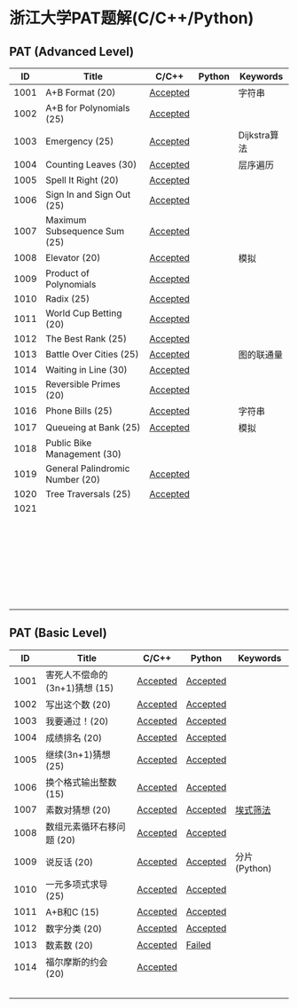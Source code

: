 # 浙江大学PAT题解(C/C++/Python)



## PAT (Advanced Level)

| ID   | Title           | C/C++                                                        | Python | Keywords |
| ---- | --------------- | ------------------------------------------------------------ | ------ | -------- |
| 1001 | A+B Format (20) | [Accepted](https://github.com/ultraji/PAT/blob/master/PAT(Advanced%20Level)/CPP/A1001.cpp) |      | 字符串   |
| 1002 | A+B for Polynomials (25) | [Accepted](https://github.com/ultraji/PAT/blob/master/PAT(Advanced%20Level)/CPP/A1002.cpp) |        |  |
| 1003 | Emergency (25) | [Accepted](https://github.com/ultraji/PAT/blob/master/PAT(Advanced%20Level)/CPP/A1003.cpp) | | Dijkstra算法 |
| 1004 | Counting Leaves (30) | [Accepted](https://github.com/ultraji/PAT/blob/master/PAT(Advanced%20Level)/CPP/A1004.cpp) | | 层序遍历 |
| 1005 | Spell It Right (20) | [Accepted](https://github.com/ultraji/PAT/blob/master/PAT(Advanced%20Level)/CPP/A1005.cpp) | | |
| 1006 | Sign In and Sign Out (25) | [Accepted](https://github.com/ultraji/PAT/blob/master/PAT(Advanced%20Level)/CPP/A1006.cpp) | | |
| 1007 | Maximum Subsequence Sum (25) | [Accepted](https://github.com/ultraji/PAT/blob/master/PAT(Advanced%20Level)/CPP/A1007.cpp) | | |
| 1008 | Elevator (20) | [Accepted](https://github.com/ultraji/PAT/blob/master/PAT(Advanced%20Level)/CPP/A1008.cpp) | | 模拟 |
| 1009 | Product of Polynomials | [Accepted](https://github.com/ultraji/PAT/blob/master/PAT(Advanced%20Level)/CPP/A1009.cpp) | | |
| 1010 | Radix (25) | [Accepted](https://github.com/ultraji/PAT/blob/master/PAT(Advanced%20Level)/CPP/A1010.cpp) | | |
| 1011 | World Cup Betting (20) | [Accepted](https://github.com/ultraji/PAT/blob/master/PAT(Advanced%20Level)/CPP/A1011.cpp) | | |
| 1012 | The Best Rank (25) | [Accepted](https://github.com/ultraji/PAT/blob/master/PAT(Advanced%20Level)/CPP/A1012.cpp) | | |
| 1013 | Battle Over Cities (25) | [Accepted](https://github.com/ultraji/PAT/blob/master/PAT(Advanced%20Level)/CPP/A1013.cpp) | | 图的联通量 |
| 1014 | Waiting in Line (30) | [Accepted](https://github.com/ultraji/PAT/blob/master/PAT(Advanced%20Level)/CPP/A1014.cpp) | | |
| 1015 | Reversible Primes (20) | [Accepted](https://github.com/ultraji/PAT/blob/master/PAT(Advanced%20Level)/CPP/A1015.cpp) | | |
| 1016 | Phone Bills (25) | [Accepted](https://github.com/ultraji/PAT/blob/master/PAT(Advanced%20Level)/CPP/A1016.cpp) | | 字符串 |
| 1017 | Queueing at Bank (25) | [Accepted](https://github.com/ultraji/PAT/blob/master/PAT(Advanced%20Level)/CPP/A1017.cpp) | | 模拟 |
| 1018 | Public Bike Management (30) |  | | |
| 1019 | General Palindromic Number (20) | [Accepted](https://github.com/ultraji/PAT/blob/master/PAT(Advanced%20Level)/CPP/A1019.cpp) | | |
| 1020 | Tree Traversals (25) | [Accepted](https://github.com/ultraji/PAT/blob/master/PAT(Advanced%20Level)/CPP/A1020.cpp) | | |
| 1021 |  |  | | |
|  |  |  | | |
|  |  |  | | |
|  |  |  | | |
|  |  |  | | |
|  |  |  | | |
|  |  |  | | |
|  |  |  | | |
|  |  |  | | |
|  |  |  | | |
|  |  |  | | |
|  |  |  | | |
|  |  |  | | |
|  |  |  | | |
|  |  |  | | |
|  |  |  | | |
|  |  |  | | |
|  |  |  | | |
|  |  |  | | |
|  |  |  | | |
|  |  |  | | |
|  |  |  | | |
|  |  |  | | |
|  |  |  | | |
|  |  |  | | |
|  |  |  | | |
|  |  |  | | |
|  |  |  | | |
|  |  |  | | |



## PAT (Basic Level)

| ID   | Title                         | C/C++                                                        | Python                                                       | Keywords                                                     |
| ---- | ----------------------------- | ------------------------------------------------------------ | ------------------------------------------------------------ | ------------------------------------------------------------ |
| 1001 | 害死人不偿命的(3n+1)猜想 (15) | [Accepted](https://github.com/ultraji/PAT/blob/master/PAT(Basic%20Level)/CPP/B1001.cpp) | [Accepted](https://github.com/ultraji/PAT/blob/master/PAT(Basic%20Level)/Python/B1001.py) |                                                              |
| 1002 | 写出这个数 (20)               | [Accepted](https://github.com/ultraji/PAT/blob/master/PAT(Basic%20Level)/CPP/B1002.cpp) | [Accepted](https://github.com/ultraji/PAT/blob/master/PAT(Basic%20Level)/Python/B1002.py) |                                                              |
| 1003 | 我要通过！(20)                | [Accepted](https://github.com/ultraji/PAT/blob/master/PAT(Basic%20Level)/CPP/B1003.cpp) | [Accepted](https://github.com/ultraji/PAT/blob/master/PAT(Basic%20Level)/Python/B1003.py) |                                                              |
| 1004 | 成绩排名 (20)                 | [Accepted](https://github.com/ultraji/PAT/blob/master/PAT(Basic%20Level)/CPP/B1004.cpp) | [Accepted](https://github.com/ultraji/PAT/blob/master/PAT(Basic%20Level)/Python/B1004.py) |                                                              |
| 1005 | 继续(3n+1)猜想 (25)           | [Accepted](https://github.com/ultraji/PAT/blob/master/PAT(Basic%20Level)/CPP/B1005.cpp) | [Accepted](https://github.com/ultraji/PAT/blob/master/PAT(Basic%20Level)/Python/B1005.py) |                                                              |
| 1006 | 换个格式输出整数 (15)         | [Accepted](https://github.com/ultraji/PAT/blob/master/PAT(Basic%20Level)/CPP/B1006.cpp) | [Accepted](https://github.com/ultraji/PAT/blob/master/PAT(Basic%20Level)/Python/B1006.py) |                                                              |
| 1007 | 素数对猜想 (20)               | [Accepted](https://github.com/ultraji/PAT/blob/master/PAT(Basic%20Level)/CPP/B1007.cpp) | [Accepted](https://github.com/ultraji/PAT/blob/master/PAT(Basic%20Level)/Python/B1007.py) | [埃式筛法](https://github.com/ultraji/PAT/tree/master/ReadMe/sieve_of_Eratosthenes.md) |
| 1008 | 数组元素循环右移问题 (20)     | [Accepted](https://github.com/ultraji/PAT/blob/master/PAT(Basic%20Level)/CPP/B1008.cpp) | [Accepted](https://github.com/ultraji/PAT/blob/master/PAT(Basic%20Level)/Python/B1008.py) |                                                              |
| 1009 | 说反话 (20)                   | [Accepted](https://github.com/ultraji/PAT/blob/master/PAT(Basic%20Level)/CPP/B1009.cpp) | [Accepted](https://github.com/ultraji/PAT/blob/master/PAT(Basic%20Level)/Python/B1009.py) | 分片(Python)                                                 |
| 1010 | 一元多项式求导 (25)           | [Accepted](https://github.com/ultraji/PAT/blob/master/PAT(Basic%20Level)/CPP/B1010.cpp) | [Accepted](https://github.com/ultraji/PAT/blob/master/PAT(Basic%20Level)/Python/B1010.py) |                                                              |
| 1011 | A+B和C (15)                   | [Accepted](https://github.com/ultraji/PAT/blob/master/PAT(Basic%20Level)/CPP/B1011.cpp) | [Accepted](https://github.com/ultraji/PAT/blob/master/PAT(Basic%20Level)/Python/B1011.py) |                                                              |
| 1012 | 数字分类 (20)                 | [Accepted](https://github.com/ultraji/PAT/blob/master/PAT(Basic%20Level)/CPP/B1012.cpp) | [Accepted](https://github.com/ultraji/PAT/blob/master/PAT(Basic%20Level)/Python/B1012.py) |                                                              |
| 1013 | 数素数 (20)                   | [Accepted](https://github.com/ultraji/PAT/blob/master/PAT(Basic%20Level)/CPP/B1013.cpp) | [Failed](https://github.com/ultraji/PAT/blob/master/PAT(Basic%20Level)/Python/B1013.py) |                                                              |
| 1014 | 福尔摩斯的约会 (20)           | [Accepted](https://github.com/ultraji/PAT/blob/master/PAT(Basic%20Level)/CPP/B1014.cpp) |                                                              |                                                              |
|      |                               |                                                              |                                                              |                                                              |
|      |                               |                                                              |                                                              |                                                              |
|      |                               |                                                              |                                                              |                                                              |
|      |                               |                                                              |                                                              |                                                              |
|      |                               |                                                              |                                                              |                                                              |

